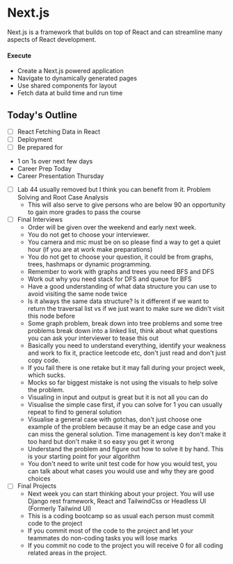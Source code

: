 # Next.js

Next.js is a framework that builds on top of React and can streamline many aspects of React development.

#### Execute

- Create a Next.js powered application
- Navigate to dynamically generated pages
- Use shared components for layout
- Fetch data at build time and run time

## Today's Outline
- [ ] React Fetching Data in React
- [ ] Deployment
- [ ] Be prepared for
 - 1 on 1s over next few days
 - Career Prep Today
 - Career Presentation Thursday
- [ ] Lab 44 usually removed but I think you can benefit from it. Problem Solving and Root Case Analysis
    - This will also serve to give persons who are below 90 an opportunity to gain more grades to pass the course
- [ ] Final Interviews
    - Order will be given over the weekend and early next week.
    - You do not get to choose your interviewer.
    - You camera and mic must be on so please find a way to get a quiet hour (if you are at work make preparations)
    - You do not get to choose your question, it could be from graphs, trees, hashmaps or dynamic programming.
    - Remember to work with graphs and trees you need BFS and DFS
    - Work out why you need stack for DFS and queue for BFS
    - Have a good understanding of what data structure you can use to avoid visiting the same node twice
    - Is it always the same data structure? Is it different if we want to return the traversal list  vs if we just want to make sure we didn't visit this node before
    - Some graph problem, break down into tree problems and some tree problems break down into a linked list, think about what questions you can ask your interviewer to tease this out
    - Basically you need to understand everything, identify your weakness and work to fix it, practice leetcode etc, don't just read and don't just copy code.
    - If you fail there is one retake but it may fall during your project week, which sucks.
    - Mocks so far biggest mistake is not using the visuals to help solve the problem.
     - Visualing in input and output is great but it is not all you can do
     - Visualise the simple case first, if you can solve for 1 you can usually repeat to find to general solution
     - Visualise a general case with gotchas, don't just choose one example of the problem because it may be an edge case and you can miss the general solution. Time management is key don't make it too hard but don't make it so easy you get it wrong
     - Understand the problem and figure out how to solve it by hand. This is your starting point for your algorithm
     - You don't need to write unit test code for how you would test, you can talk about what cases you would use and why they are good choices
- [ ] Final Projects
    - Next week you can start thinking about your project. You will use Django rest framework, React and TailwindCss or Headless UI (Formerly Tailwind UI)
    - This is a coding bootcamp so as usual each person must commit code to the project
    - If you commit most of the code to the project and let your teammates do non-coding tasks you will lose marks
    - If you commit no code to the project you will receive 0 for all coding related areas in the project.
